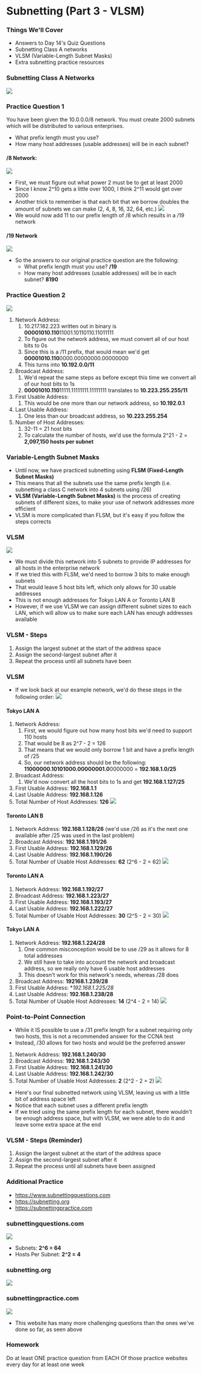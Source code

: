 # Subnetting (Part 3 - VLSM)
### Things We'll Cover
- Answers to Day 14's Quiz Questions
- Subnetting Class A networks
- VLSM (Variable-Length Subnet Masks)
- Extra subnetting practice resources
### Subnetting Class A Networks
![](attachments/85cc56af63c2ab52216f9b371e97e1de.png)
### Practice Question 1
You have been given the 10.0.0.0/8 network. You must create 2000 subnets which will be distributed to various enterprises.
- What prefix length must you use?
- How many host addresses (usable addresses) will be in each subnet?
#### /8 Network:
![](attachments/4f9afad00f4235a1852a7ed1dba365e7.png)
- First, we must figure out what power 2 must be to get at least 2000
- Since I know 2^10 gets a little over 1000, I think 2^11 would get over 2000
- Another trick to remember is that each bit that we borrow doubles the amount of subnets we can make (2, 4, 8, 16, 32, 64, etc.)
![](attachments/ed280f752a35e1ea6c485ec3bbb8cd78.png)
- We would now add 11 to our prefix length of /8 which results in a /19 network
#### /19 Network
![](attachments/a80ba794b0e2af6c8755b4a67d732155.png)
- So the answers to our original practice question are the following:
	- What prefix length must you use? **/19**
	- How many host addresses (usable addresses) will be in each subnet? **8190**
### Practice Question 2
![](attachments/35d19a107d4ef285f8a6f63e3f0b42f6.png)
1. Network Address:
	1. 10.217.182.223 written out in binary is **00001010.110**11001.10110110.11011111
	2. To figure out the network address, we must convert all of our host bits to 0s
	4. Since this is a /11 prefix, that would mean we'd get **00001010.110**0000.00000000.00000000
	5. This turns into **10.192.0.0/11**
2. Broadcast Address:
	1. We'd repeat the same steps as before except this time we convert all of our host bits to 1s
	2. **00001010.110**11111.11111111.11111111 translates to **10.223.255.255/11**
3. First Usable Address:
	1. This would be one more than our network address, so **10.192.0.1**
4. Last Usable Address:
	1. One less than our broadcast address, so **10.223.255.254**
5. Number of Host Addresses:
	1. 32-11 = 21 host bits
	2. To calculate the number of hosts, we'd use the formula 2^21 - 2 = **2,097,150 hosts per subnet**
### Variable-Length Subnet Masks
- Until now, we have practiced subnetting using **FLSM (Fixed-Length Subnet Masks)**
- This means that all the subnets use the same prefix length (i.e. subnetting a class C network into 4 subnets using /26)
- **VLSM (Variable-Length Subnet Masks)** is the process of creating subnets of different sizes, to make your use of network addresses more efficient
- VLSM is more complicated than FLSM, but it's easy if you follow the steps corrects
### VLSM
![](attachments/7c5399d9efab7f1bc41c967345a50389.png)
- We must divide this network into 5 subnets to provide IP addresses for all hosts in the enterprise network
- If we tried this with FLSM, we'd need to borrow 3 bits to make enough subnets
- That would leave 5 host bits left, which only allows for 30 usable addresses
- This is not enough addresses for Tokyo LAN A or Toronto LAN B
- However, if we use VLSM we can assign different subnet sizes to each LAN, which will allow us to make sure each LAN has enough addresses available
### VLSM - Steps
1. Assign the largest subnet at the start of the address space
2. Assign the second-largest subnet after it
3. Repeat the process until all subnets have been 
### VLSM
- If we look back at our example network, we'd do these steps in the following order:
![](attachments/cc9ecedd07a4639e6e29bb0085f2d7e4.png)
#### Tokyo LAN A
1. Network Address:
	 1. First, we would figure out how many host bits we'd need to support 110 hosts
	 2. That would be 8 as 2^7 - 2 = 126
	 3. That means that we would only borrow 1 bit and have a prefix length of /25
	 4. So, our network address should be the following: **11000000.10101000.00000001.0**0000000 = **192.168.1.0/25**
2. Broadcast Address:
	1. We'd now convert all the host bits to 1s and get **192.168.1.127/25**
3. First Usable Address: **192.168.1.1**
4. Last Usable Address: **192.168.1.126**
5. Total Number of Host Addresses: **126**
![](attachments/dc64211ecd43e7d36b0f2d8baf336a04.png)
#### Toronto LAN B
1. Network Address: **192.168.1.128/26** (we'd use /26 as it's the next one available after /25 was used in the last problem)
2. Broadcast Address: **192.168.1.191/26**
3. First Usable Address: **192.168.1.129/26**
4. Last Usable Address: **192.168.1.190/26**
5. Total Number of Usable Host Addresses: **62** (2^6 - 2 = 62)
![](attachments/6b1d174362fa5074b3a9cb9ce071ed33.png)
#### Toronto LAN A
1. Network Address: **192.168.1.192/27**
2. Broadcast Address: **192.168.1.223/27**
3. First Usable Address: **192.168.1.193/27**
4. Last Usable Address: **192.168.1.222/27**
5. Total Number of Usable Host Addresses: **30** (2^5 - 2 = 30)
![](attachments/200c592be1ddbd1176d2eb9243fa93ab.png)
#### Tokyo LAN A
1. Network Address: **192.168.1.224/28**
	1. One common misconception would be to use /29 as it allows for 8 total addresses
	2. We still have to take into account the network and broadcast address, so we really only have 6 usable host addresses
	3. This doesn't work for this network's needs, whereas /28 does
2. Broadcast Address: **192168.1.239/28**
3. First Usable Address: **192.168.1.225/28*
4. Last Usable Address: **192.168.1.238/28**
5. Total Number of Usable Host Addresses: **14** (2^4 - 2 = 14)
![](attachments/4babe6a610659cd77b72fe281a70c889.png)
### Point-to-Point Connection
- While it IS possible to use a /31 prefix length for a subnet requiring only two hosts, this is not a recommended answer for the CCNA test
- Instead, /30 allows for two hosts and would be the preferred answer
1. Network Address: **192.168.1.240/30**
2. Broadcast Address: **192.168.1.243/30**
3. First Usable Address: **192.168.1.241/30**
4. Last Usable Address: **192.168.1.242/30**
5. Total Number of Usable Host Addresses: **2** (2^2 - 2 = 2)
![](attachments/434ee4a33d8bf908e2adb82003f84c0a.png)
- Here's our final subnetted network using VLSM, leaving us with a little bit of address space left
- Notice that each subnet uses a different prefix length
- If we tried using the same prefix length for each subnet, there wouldn't be enough address space, but with VLSM, we were able to do it and leave some extra space at the end
### VLSM - Steps (Reminder)
1. Assign the largest subnet at the start of the address space
2. Assign the second-largest subnet after it
3. Repeat the process until all subnets have been assigned
### Additional Practice
- https://www.subnettingquestions.com
- https://subnetting.org
- https://subnettingpractice.com
### subnettingquestions.com
![](attachments/4e4e25ee1299b519d7177637d4967f53.png)
- Subnets: **2^6 = 64**
- Hosts Per Subnet: **2^2 = 4**
### subnetting.org
![](attachments/a772e737f05de8db1f3e70d5c62761bb.png)
### subnettingpractice.com
![](attachments/4f9022f18d546a0f6b4545ead9304f8e.png)
- This website has many more challenging questions than the ones we've done so far, as seen above
### Homework
Do at least ONE practice question from EACH Of those practice websites every day for at least one week
